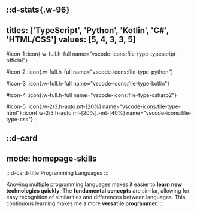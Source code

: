 ::d-stats{.w-96}
---
titles: ['TypeScript', 'Python', 'Kotlin', 'C#', 'HTML/CSS']
values: [5, 4, 3, 3, 5]
---
#icon-1
  :icon{.w-full.h-full name="vscode-icons:file-type-typescript-official"}

#icon-2
  :icon{.w-full.h-full name="vscode-icons:file-type-python"}

#icon-3
  :icon{.w-full.h-full name="vscode-icons:file-type-kotlin"}

#icon-4
  :icon{.w-full.h-full name="vscode-icons:file-type-csharp2"}

#icon-5
  :icon{.w-2/3.h-auto.mt-[20%] name="vscode-icons:file-type-html"}
  :icon{.w-2/3.h-auto.ml-[20%].-mt-[40%] name="vscode-icons:file-type-css"}
::

::d-card
---
mode: homepage-skills
---
  :::d-card-title
    Programming Languages
  :::

  Knowing multiple programming languages makes it easier to **learn new technologies quickly**. The **fundamental concepts** are similar, allowing for easy recognition of similarities and differences between languages. This continuous learning makes me a more **versatile programmer**.
::